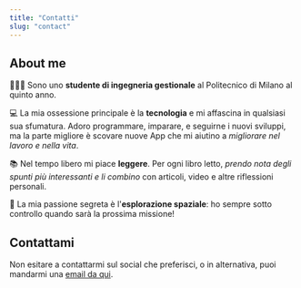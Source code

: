 ```yaml
---
title: "Contatti"
slug: "contact"
---
```


## About me
👨🏻‍🎓 Sono uno **studente di ingegneria gestionale** al Politecnico di Milano al quinto anno.

💻 La mia ossessione principale è la **tecnologia** e mi affascina in qualsiasi sua sfumatura. Adoro programmare, imparare, e seguirne i nuovi sviluppi, ma la parte migliore è scovare nuove App che mi aiutino a *migliorare nel lavoro e nella vita*.

📚 Nel tempo libero mi piace **leggere**. Per ogni libro letto, *prendo nota degli spunti più interessanti e li combino* con articoli, video e altre riflessioni personali.

🚀 La mia passione segreta è l'**esplorazione spaziale**: ho sempre sotto controllo quando sarà la prossima missione!

## Contattami 
Non esitare a contattarmi sul social che preferisci, o in alternativa, puoi mandarmi una [email da qui](mailto:lorenzobinda@protonmail.com).

